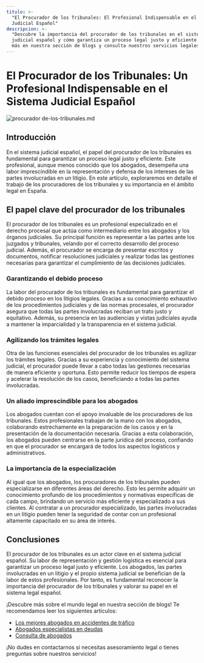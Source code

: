 ```yaml
---
titulo: >-
  "El Procurador de los Tribunales: El Profesional Indispensable en el Sistema
  Judicial Español"
descripcion: >-
  "Descubre la importancia del procurador de los tribunales en el sistema
  judicial español y cómo garantiza un proceso legal justo y eficiente. Conoce
  más en nuestra sección de blogs y consulta nuestros servicios legales."
---
```


# El Procurador de los Tribunales: Un Profesional Indispensable en el Sistema Judicial Español

 ![procurador de-los-tribunales.md](./img/procurador-de-los-tribunales-1.webp)

## Introducción

En el sistema judicial español, el papel del procurador de los tribunales es fundamental para garantizar un proceso legal justo y eficiente. Este profesional, aunque menos conocido que los abogados, desempeña una labor imprescindible en la representación y defensa de los intereses de las partes involucradas en un litigio. En este artículo, exploraremos en detalle el trabajo de los procuradores de los tribunales y su importancia en el ámbito legal en España.

## El papel clave del procurador de los tribunales

El procurador de los tribunales es un profesional especializado en el derecho procesal que actúa como intermediario entre los abogados y los órganos judiciales. Su principal función es representar a las partes ante los juzgados y tribunales, velando por el correcto desarrollo del proceso judicial. Además, el procurador se encarga de presentar escritos y documentos, notificar resoluciones judiciales y realizar todas las gestiones necesarias para garantizar el cumplimiento de las decisiones judiciales.

### Garantizando el debido proceso

La labor del procurador de los tribunales es fundamental para garantizar el debido proceso en los litigios legales. Gracias a su conocimiento exhaustivo de los procedimientos judiciales y de las normas procesales, el procurador asegura que todas las partes involucradas reciban un trato justo y equitativo. Además, su presencia en las audiencias y vistas judiciales ayuda a mantener la imparcialidad y la transparencia en el sistema judicial.

### Agilizando los trámites legales

Otra de las funciones esenciales del procurador de los tribunales es agilizar los trámites legales. Gracias a su experiencia y conocimiento del sistema judicial, el procurador puede llevar a cabo todas las gestiones necesarias de manera eficiente y oportuna. Esto permite reducir los tiempos de espera y acelerar la resolución de los casos, beneficiando a todas las partes involucradas.

### Un aliado imprescindible para los abogados

Los abogados cuentan con el apoyo invaluable de los procuradores de los tribunales. Estos profesionales trabajan de la mano con los abogados, colaborando estrechamente en la preparación de los casos y en la presentación de la documentación necesaria. Gracias a esta colaboración, los abogados pueden centrarse en la parte jurídica del proceso, confiando en que el procurador se encargará de todos los aspectos logísticos y administrativos.

### La importancia de la especialización

Al igual que los abogados, los procuradores de los tribunales pueden especializarse en diferentes áreas del derecho. Esto les permite adquirir un conocimiento profundo de los procedimientos y normativas específicas de cada campo, brindando un servicio más eficiente y especializado a sus clientes. Al contratar a un procurador especializado, las partes involucradas en un litigio pueden tener la seguridad de contar con un profesional altamente capacitado en su área de interés.

## Conclusiones

El procurador de los tribunales es un actor clave en el sistema judicial español. Su labor de representación y gestión logística es esencial para garantizar un proceso legal justo y eficiente. Los abogados, las partes involucradas en un litigio y el propio sistema judicial se benefician de la labor de estos profesionales. Por tanto, es fundamental reconocer la importancia del procurador de los tribunales y valorar su papel en el sistema legal español.

¡Descubre más sobre el mundo legal en nuestra sección de blogs! Te recomendamos leer los siguientes artículos:

- [Los mejores abogados en accidentes de tráfico](los-mejores-abogados-en-accidentes-de-trafico)
- [Abogados especialistas en deudas](abogados-especialistas-en-deudas)
- [Consulta de abogados](consulta-de-abogados)

¡No dudes en contactarnos si necesitas asesoramiento legal o tienes preguntas sobre nuestros servicios!

